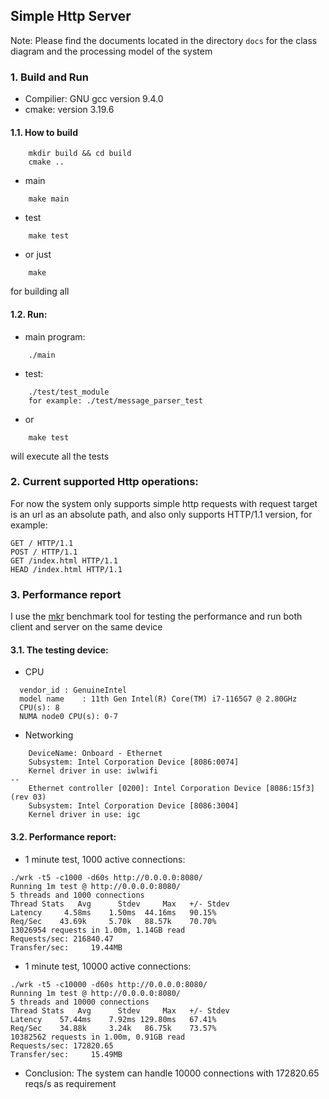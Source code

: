 ## Simple Http Server

Note: Please find the documents located in the directory ```docs``` for the class diagram and the processing model of the system

### 1. Build and Run
* Compilier: GNU gcc version 9.4.0
* cmake: version 3.19.6
#### 1.1. How to build
```angular2html
    mkdir build && cd build
    cmake ..
```
  * main 
```angular2html
    make main 
```
  * test
```angular2html
    make test
```
  * or just 
```angular2html
    make 
```
for building all

#### 1.2. Run:
 * main program:
```angular2html
    ./main
```
  * test:
```angular2html
    ./test/test_module
    for example: ./test/message_parser_test
```
  * or 
```angular2html
    make test
```
will execute all the tests

### 2. Current supported Http operations:
For now the system only supports simple http requests with request target is an url as an absolute path, and also only supports HTTP/1.1 version, for example:
```angular2html
GET / HTTP/1.1
POST / HTTP/1.1
GET /index.html HTTP/1.1
HEAD /index.html HTTP/1.1
```

### 3. Performance report
I use the [mkr](https://github.com/wg/wrk) benchmark tool for testing the performance and run both client and server on the same device

#### 3.1. The testing device:
* CPU
```angular2html
  vendor_id	: GenuineIntel
  model name	: 11th Gen Intel(R) Core(TM) i7-1165G7 @ 2.80GHz
  CPU(s): 8
  NUMA node0 CPU(s): 0-7

```
* Networking
```angular2html
	DeviceName: Onboard - Ethernet
	Subsystem: Intel Corporation Device [8086:0074]
	Kernel driver in use: iwlwifi
--
    Ethernet controller [0200]: Intel Corporation Device [8086:15f3] (rev 03)
	Subsystem: Intel Corporation Device [8086:3004]
	Kernel driver in use: igc

```
#### 3.2. Performance report:
* 1 minute test, 1000 active connections:
```angular2html
./wrk -t5 -c1000 -d60s http://0.0.0.0:8080/
Running 1m test @ http://0.0.0.0:8080/
5 threads and 1000 connections
Thread Stats   Avg      Stdev     Max   +/- Stdev
Latency     4.58ms    1.50ms  44.16ms   90.15%
Req/Sec    43.69k     5.70k   88.57k    70.70%
13026954 requests in 1.00m, 1.14GB read
Requests/sec: 216840.47
Transfer/sec:     19.44MB

```

* 1 minute test, 10000 active connections:
```angular2html
./wrk -t5 -c10000 -d60s http://0.0.0.0:8080/
Running 1m test @ http://0.0.0.0:8080/
5 threads and 10000 connections
Thread Stats   Avg      Stdev     Max   +/- Stdev
Latency    57.44ms    7.92ms 129.80ms   67.41%
Req/Sec    34.88k     3.24k   86.75k    73.57%
10382562 requests in 1.00m, 0.91GB read
Requests/sec: 172820.65
Transfer/sec:     15.49MB

```

* Conclusion: The system can handle 10000 connections with 172820.65 reqs/s as requirement 